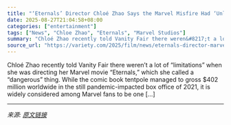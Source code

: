 ```yaml
---
title: "‘Eternals’ Director Chloé Zhao Says the Marvel Misfire Had ‘Unlimited Money and Resources’ and ‘That’s Actually Quite Dangerous’"
date: 2025-08-27T21:04:58+08:00
categories: ["entertainment"]
tags: ["News", "Chloe Zhao", "Eternals", "Marvel Studios"]
summary: "Chloé Zhao recently told Vanity Fair there weren&#8217;t a lot of &#8220;limitations&#8221; when she was directing her Marvel movie &#8220;Eternals,&#8221; which she called a &#8220;dangerous&#8221; t"
source_url: "https://variety.com/2025/film/news/eternals-director-marvel-money-dangerous-1236500124/"
---
```


Chloé Zhao recently told Vanity Fair there weren&#8217;t a lot of &#8220;limitations&#8221; when she was directing her Marvel movie &#8220;Eternals,&#8221; which she called a &#8220;dangerous&#8221; thing. While the comic book tentpole managed to gross $402 million worldwide in the still pandemic-impacted box office of 2021, it is widely considered among Marvel fans to be one [&#8230;]

---

*来源: [原文链接](https://variety.com/2025/film/news/eternals-director-marvel-money-dangerous-1236500124/)*
